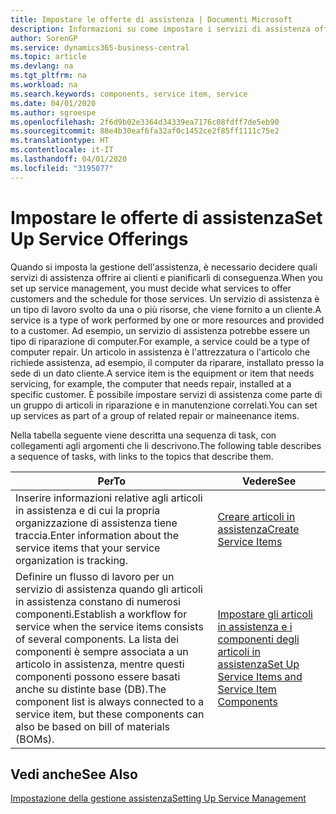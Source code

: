 ```yaml
---
title: Impostare le offerte di assistenza | Documenti Microsoft
description: Informazioni su come impostare i servizi di assistenza offerti ai clienti.
author: SorenGP
ms.service: dynamics365-business-central
ms.topic: article
ms.devlang: na
ms.tgt_pltfrm: na
ms.workload: na
ms.search.keywords: components, service item, service
ms.date: 04/01/2020
ms.author: sgroespe
ms.openlocfilehash: 2f6d9b02e3364d34339ea7176c08fdff7de5eb90
ms.sourcegitcommit: 88e4b30eaf6fa32af0c1452ce2f85ff1111c75e2
ms.translationtype: HT
ms.contentlocale: it-IT
ms.lasthandoff: 04/01/2020
ms.locfileid: "3195077"
---
```

# <a name="set-up-service-offerings"></a><span data-ttu-id="cfc9d-103">Impostare le offerte di assistenza</span><span class="sxs-lookup"><span data-stu-id="cfc9d-103">Set Up Service Offerings</span></span>
<span data-ttu-id="cfc9d-104">Quando si imposta la gestione dell'assistenza, è necessario decidere quali servizi di assistenza offrire ai clienti e pianificarli di conseguenza.</span><span class="sxs-lookup"><span data-stu-id="cfc9d-104">When you set up service management, you must decide what services to offer customers and the schedule for those services.</span></span> <span data-ttu-id="cfc9d-105">Un servizio di assistenza è un tipo di lavoro svolto da una o più risorse, che viene fornito a un cliente.</span><span class="sxs-lookup"><span data-stu-id="cfc9d-105">A service is a type of work performed by one or more resources and provided to a customer.</span></span> <span data-ttu-id="cfc9d-106">Ad esempio, un servizio di assistenza potrebbe essere un tipo di riparazione di computer.</span><span class="sxs-lookup"><span data-stu-id="cfc9d-106">For example, a service could be a type of computer repair.</span></span> <span data-ttu-id="cfc9d-107">Un articolo in assistenza è l'attrezzatura o l'articolo che richiede assistenza, ad esempio, il computer da riparare, installato presso la sede di un dato cliente.</span><span class="sxs-lookup"><span data-stu-id="cfc9d-107">A service item is the equipment or item that needs servicing, for example, the computer that needs repair, installed at a specific customer.</span></span> <span data-ttu-id="cfc9d-108">È possibile impostare servizi di assistenza come parte di un gruppo di articoli in riparazione e in manutenzione correlati.</span><span class="sxs-lookup"><span data-stu-id="cfc9d-108">You can set up services as part of a group of related repair or maineenance items.</span></span>  
  
<span data-ttu-id="cfc9d-109">Nella tabella seguente viene descritta una sequenza di task, con collegamenti agli argomenti che li descrivono.</span><span class="sxs-lookup"><span data-stu-id="cfc9d-109">The following table describes a sequence of tasks, with links to the topics that describe them.</span></span>  
  
|<span data-ttu-id="cfc9d-110">**Per**</span><span class="sxs-lookup"><span data-stu-id="cfc9d-110">**To**</span></span>|<span data-ttu-id="cfc9d-111">**Vedere**</span><span class="sxs-lookup"><span data-stu-id="cfc9d-111">**See**</span></span>|  
|------------|-------------|  
|<span data-ttu-id="cfc9d-112">Inserire informazioni relative agli articoli in assistenza e di cui la propria organizzazione di assistenza tiene traccia.</span><span class="sxs-lookup"><span data-stu-id="cfc9d-112">Enter information about the service items that your service organization is tracking.</span></span>|[<span data-ttu-id="cfc9d-113">Creare articoli in assistenza</span><span class="sxs-lookup"><span data-stu-id="cfc9d-113">Create Service Items</span></span>](service-how-to-create-service-items.md)|  
|<span data-ttu-id="cfc9d-114">Definire un flusso di lavoro per un servizio di assistenza quando gli articoli in assistenza constano di numerosi componenti.</span><span class="sxs-lookup"><span data-stu-id="cfc9d-114">Establish a workflow for service when the service items consists of several components.</span></span> <span data-ttu-id="cfc9d-115">La lista dei componenti è sempre associata a un articolo in assistenza, mentre questi componenti possono essere basati anche su distinte base (DB).</span><span class="sxs-lookup"><span data-stu-id="cfc9d-115">The component list is always connected to a service item, but these components can also be based on bill of materials (BOMs).</span></span>|[<span data-ttu-id="cfc9d-116">Impostare gli articoli in assistenza e i componenti degli articoli in assistenza</span><span class="sxs-lookup"><span data-stu-id="cfc9d-116">Set Up Service Items and Service Item Components</span></span>](service-how-setup-service-items.md)|  
  
## <a name="see-also"></a><span data-ttu-id="cfc9d-117">Vedi anche</span><span class="sxs-lookup"><span data-stu-id="cfc9d-117">See Also</span></span>  
[<span data-ttu-id="cfc9d-118">Impostazione della gestione assistenza</span><span class="sxs-lookup"><span data-stu-id="cfc9d-118">Setting Up Service Management</span></span>](service-setup-service.md)   